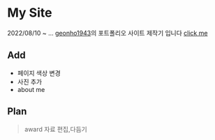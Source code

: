 # My Site

2022/08/10 ~ ...
[geonho1943](https://github.com/geonho1943)의 포트폴리오 사이트 제작기 입니다
[click me](https://geonho1943.github.io/)

## Add

- 페이지 색상 변경
- 사진 추가
- about me

## Plan

> award 자료 편집,다듬기
